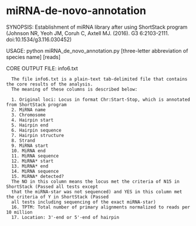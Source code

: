 # miRNA-de-novo-annotation

SYNOPSIS: 
    Establishment of miRNA library after using ShortStack program (Johnson NR, Yeoh JM, Coruh C, Axtell MJ. (2016). G3 6:2103-2111.
    doi:10.1534/g3.116.030452)

USAGE: 
    python miRNA_de_novo_annotation.py [three-letter abbreviation of species name] [reads]

CORE OUTPUT FILE:
    info6.txt 
    
      The file info6.txt is a plain-text tab-delimited file that contains the core results of the analysis.
      The meaning of these columns is described below:
      
      1. Original loci: Locus in format Chr:Start-Stop, which is annotated from ShortStack program
      2. MiRNA name
      3. Chromosome
      4. Hairpin start	
      5. Hairpin end	
      6. Hairpin sequence	
      7. Hairpin structure	
      8. Strand	
      9. MiRNA start	
      10. MiRNA end	
      11. MiRNA sequence	
      12. MiRNA* start	
      13. MiRNA* end	
      14. MiRNA sequence	
      15. MiRNA* detected?	
      The NO in this column means the locus met the criteria of N15 in ShortStack (Passed all tests except 
      that the miRNA-star was not sequenced) and YES in this column met the criteria of Y in ShortStack (Passed 
      all tests including sequencing of the exact miRNA-star)
      16. TPTM: Total number of primary alignments normalized to reads per 10 million
      17. Location: 3'-end or 5'-end of hairpin
